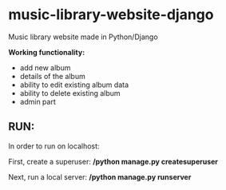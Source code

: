 # music-library-website-django
Music library website made in Python/Django

**Working functionality:**
- add new album
- details of the album
- ability to edit existing album data
- ability to delete existing album
- admin part

## RUN:
In order to run on localhost:

First, create a superuser:
__<directory of solution>/python manage.py createsuperuser__

Next, run a local server:
__<directory of solution>/python manage.py runserver__
